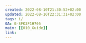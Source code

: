 ```yaml
---
created: 2022-08-10T21:30:52+02:00
updated: 2022-08-10T22:31:31+02:00
tags: i/ 
GA: G-SFK3F1H705
main: [[010_Guide]]
link: 
---
```




